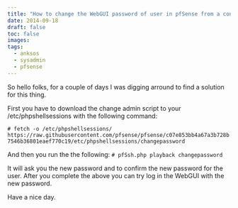 ```yaml
---
title: "How to change the WebGUI password of user in pfSense from a console/ssh session"
date: 2014-09-18
draft: false
toc: false
images:
tags:
  - anksos
  - sysadmin
  - pfsense
---
```


So hello folks, for a couple of days I was digging arround to find a solution for this thing.

First you have to download the change admin script to your /etc/phpshellsessions with the following command:

`# fetch -o /etc/phpshellsessions/ https://raw.githubusercontent.com/pfsense/pfsense/c07e853bb4a67a3b728b7546b36801eaef770c19/etc/phpshellsessions/changepassword`

And then you run the the following: `# pfSsh.php playback changepassword` 

It will ask you the new password and to confirm the new password for the user. After you complete the above you can try log in the WebGUI with the new password.

Have a nice day.